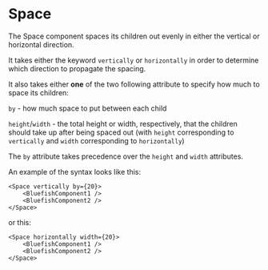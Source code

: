 # Space

The Space component spaces its children out evenly in either the vertical or horizontal direction.

It takes either the keyword `vertically` or `horizontally` in order to determine which direction to propagate the spacing.

It also takes either **one** of the two following attribute to specify how much to space its children:

`by` - how much space to put between each child

`height`/`width` - the total height or width, respectively, that the children should take up after being spaced out (with `height` corresponding to `vertically` and `width` corresponding to `horizontally`)

The `by` attribute takes precedence over the `height` and `width` attributes.

An example of the syntax looks like this:
```tsx
<Space vertically by={20}>
    <BluefishComponent1 />
    <BluefishComponent2 />
</Space>
```

or this:
```tsx
<Space horizontally width={20}>
    <BluefishComponent1 />
    <BluefishComponent2 />
</Space>
```